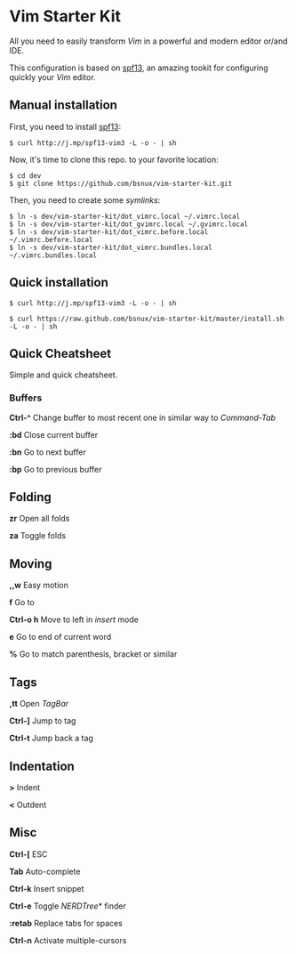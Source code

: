 # Vim Starter Kit

All you need to easily transform *Vim* in a powerful and modern editor or/and IDE.

This configuration is based on [spf13](http://vim.spf13.com), an amazing tookit for
configuring quickly your *Vim* editor.

## Manual installation

First, you need to install [spf13](http://vim.spf13.com):

    $ curl http://j.mp/spf13-vim3 -L -o - | sh

Now, it's time to clone this repo. to your favorite location:

    $ cd dev
    $ git clone https://github.com/bsnux/vim-starter-kit.git

Then, you need to create some *symlinks*:

    $ ln -s dev/vim-starter-kit/dot_vimrc.local ~/.vimrc.local
    $ ln -s dev/vim-starter-kit/dot_gvimrc.local ~/.gvimrc.local
    $ ln -s dev/vim-starter-kit/dot_vimrc.before.local ~/.vimrc.before.local
    $ ln -s dev/vim-starter-kit/dot_vimrc.bundles.local ~/.vimrc.bundles.local

## Quick installation

    $ curl http://j.mp/spf13-vim3 -L -o - | sh

    $ curl https://raw.github.com/bsnux/vim-starter-kit/master/install.sh -L -o - | sh

## Quick Cheatsheet

Simple and quick cheatsheet.

### Buffers

**Ctrl-^** Change buffer to most recent one in similar way to *Command-Tab*

**:bd** Close current buffer

**:bn** Go to next buffer

**:bp** Go to previous buffer

## Folding

**zr** Open all folds

**za** Toggle folds

## Moving

**,,w** Easy motion

**f<char>** Go to *<char>*

**Ctrl-o h** Move to left in *insert* mode

**e** Go to end of current word

**%** Go to match parenthesis, bracket or similar

## Tags

**,tt** Open *TagBar*

**Ctrl-]** Jump to tag

**Ctrl-t** Jump back a tag

## Indentation

**>** Indent

**<** Outdent

## Misc

**Ctrl-[** ESC

**Tab** Auto-complete

**Ctrl-k** Insert snippet

**Ctrl-e** Toggle *NERDTree** finder

**:retab** Replace tabs for spaces

**Ctrl-n** Activate multiple-cursors
